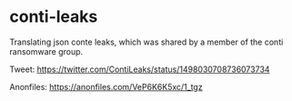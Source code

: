 # conti-leaks
Translating json conte leaks, which was shared by a member of the conti ransomware group.

Tweet: https://twitter.com/ContiLeaks/status/1498030708736073734

Anonfiles: https://anonfiles.com/VeP6K6K5xc/1_tgz